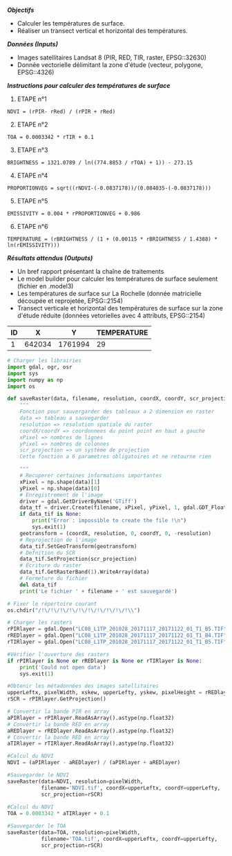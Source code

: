 ***Objectifs***
- Calculer les températures de surface.
- Réaliser un transect vertical et horizontal des températures.

***Données (Inputs)***
- Images satellitaires Landsat 8 (PIR, RED, TIR, raster, EPSG::32630)
- Donnée vectorielle délimitant la zone d'étude (vecteur, polygone, EPSG::4326)

***Instructions pour calculer des températures de surface***
1. ETAPE n°1

```
NDVI = (rPIR- rRed) / (rPIR + rRed)
```

2. ETAPE n°2

```
TOA = 0.0003342 * rTIR + 0.1
```

3. ETAPE n°3

```
BRIGHTNESS = 1321.0789 / ln((774.8853 / rTOA) + 1)) - 273.15
```

4. ETAPE n°4

```
PROPORTIONVEG = sqrt((rNDVI-(-0.0837178))/(0.084035-(-0.0837178)))
```

5. ETAPE n°5

```
EMISSIVITY = 0.004 * rPROPORTIONVEG + 0.986
```

6. ETAPE n°6

```
TEMPERATURE = (rBRIGHTNESS / (1 + (0.00115 * rBRIGHTNESS / 1.4388) * ln(rEMISSIVITY)))
```

***Résultats attendus (Outputs)***
- Un bref rapport présentant la chaîne de traitements
- Le model builder pour calculer les températures de surface seulement (fichier en .model3)
- Les températures de surface sur La Rochelle (donnée matricielle découpée et reprojetée, EPSG::2154)
- Transect verticale et horizontal des températures de surface sur la zone d'étude réduite (données vetorielles avec 4 attributs, EPSG::2154)

| ID  | X      | Y       | TEMPERATURE    |
| --- | ------ | ------- | -------------- |
| 1   | 642034 | 1761994 |  29            |

```python
# Charger les librairies
import gdal, ogr, osr
import sys
import numpy as np
import os

def saveRaster(data, filename, resolution, coordX, coordY, scr_projection):
    """
    Fonction pour sauvergarder des tableaux a 2 dimension en raster
    data => tableau a sauvegarder
    resolution => resolution spatiale du raster
    coordX/coordY => coordonnees du point point en haut a gauche
    xPixel => nombres de lignes
    yPixel => nombres de colonnes
    scr_projection => un système de projection
    Cette fonction a 6 parametres obligatoires et ne retourne rien

    """
    # Recuperer certaines informations importantes
    xPixel = np.shape(data)[1]
    yPixel = np.shape(data)[0]
    # Enregistrement de l'image
    driver = gdal.GetDriverByName('GTiff')
    data_tf = driver.Create(filename, xPixel, yPixel, 1, gdal.GDT_Float32)
    if data_tif is None:
        print("Error : impossible to create the file !\n")
        sys.exit(1)
    geotransform = (coordX, resolution, 0, coordY, 0, -resolution)
    # Reprojection de l'image
    data_tif.SetGeoTransform(geotransform)
    # Defnition du SCR
    data_tif.SetProjection(scr_projection)
    # Ecriture du raster
    data_tif.GetRasterBand(1).WriteArray(data)
    # Fermeture du fichier
    del data_tif
    print('Le fichier ' + filename + ' est sauvegardé')

# Fixer le répertoire courant
os.chdir("/!\/!\/!\/!\/!\/!\/!\/!\/!\/!\\")

# Charger les rasters 
rPIRlayer = gdal.Open("LC08_L1TP_201028_20171117_20171122_01_T1_B5.TIF")
rREDlayer = gdal.Open("LC08_L1TP_201028_20171117_20171122_01_T1_B4.TIF")
rTIRlayer = gdal.Open("LC08_L1TP_201028_20171117_20171122_01_T1_B5.TIF")

#Vérifier l'ouverture des rasters
if rPIRlayer is None or rREDlayer is None or rTIRlayer is None:
    print('Could not open data')
    sys.exit(1)

#Obtenir les métadonnées des images satellitaires
upperLeftx, pixelWidth, xskew, upperLefty, yskew, pixelHeight = rREDlayer.GetGeoTransform()
rSCR = rPIRlayer.GetProjection()

# Convertir la bande PIR en array
aPIRlayer = rPIRlayer.ReadAsArray().astype(np.float32)
# Convertir la bande RED en array
aREDlayer = rREDlayer.ReadAsArray().astype(np.float32)
# Convertir la bande RED en array
aTIRlayer = rTIRlayer.ReadAsArray().astype(np.float32)

#Calcul du NDVI
NDVI = (aPIRlayer - aREDlayer) / (aPIRlayer + aREDlayer)

#Sauvegarder le NDVI
saveRaster(data=NDVI, resolution=pixelWidth,
           filename='NDVI.tif', coordX=upperLeftx, coordY=upperLefty,
           scr_projection=rSCR)
           
#Calcul du NDVI
TOA = 0.0003342 * aTIRlayer + 0.1

#Sauvegarder le TOA
saveRaster(data=TOA, resolution=pixelWidth,
           filename='TOA.tif', coordX=upperLeftx, coordY=upperLefty,
           scr_projection=rSCR)
```


